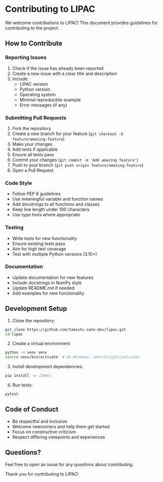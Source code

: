 # Contributing to LIPAC

We welcome contributions to LIPAC! This document provides guidelines for contributing to the project.

## How to Contribute

### Reporting Issues

1. Check if the issue has already been reported
2. Create a new issue with a clear title and description
3. Include:
   - LIPAC version
   - Python version
   - Operating system
   - Minimal reproducible example
   - Error messages (if any)

### Submitting Pull Requests

1. Fork the repository
2. Create a new branch for your feature (`git checkout -b feature/amazing-feature`)
3. Make your changes
4. Add tests if applicable
5. Ensure all tests pass
6. Commit your changes (`git commit -m 'Add amazing feature'`)
7. Push to your branch (`git push origin feature/amazing-feature`)
8. Open a Pull Request

### Code Style

- Follow PEP 8 guidelines
- Use meaningful variable and function names
- Add docstrings to all functions and classes
- Keep line length under 100 characters
- Use type hints where appropriate

### Testing

- Write tests for new functionality
- Ensure existing tests pass
- Aim for high test coverage
- Test with multiple Python versions (3.10+)

### Documentation

- Update documentation for new features
- Include docstrings in NumPy style
- Update README.md if needed
- Add examples for new functionality

## Development Setup

1. Clone the repository:
```bash
git clone https://github.com/takeshi-sato-dev/lipac.git
cd lipac
```

2. Create a virtual environment:
```bash
python -m venv venv
source venv/bin/activate  # On Windows: venv\Scripts\activate
```

3. Install development dependencies:
```bash
pip install -e .[dev]
```

4. Run tests:
```bash
pytest
```

## Code of Conduct

- Be respectful and inclusive
- Welcome newcomers and help them get started
- Focus on constructive criticism
- Respect differing viewpoints and experiences

## Questions?

Feel free to open an issue for any questions about contributing.

Thank you for contributing to LIPAC!
